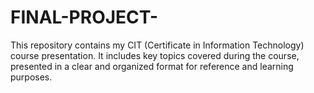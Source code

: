 # FINAL-PROJECT-
This repository contains my CIT (Certificate in Information Technology) course presentation. It includes key topics covered during the course, presented in a clear and organized format for reference and learning purposes.
